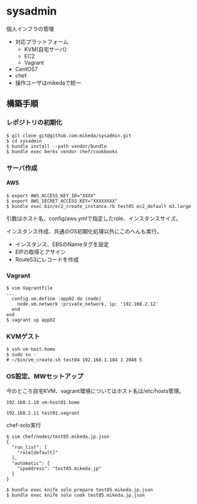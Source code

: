 sysadmin
==================

個人インフラの管理

* 対応プラットフォーム
  * KVM(自宅サーバ)
  * EC2
  * Vagrant
* CentOS7
* chef
* 操作ユーザはmikedaで統一

## 構築手順

### レポジトリの初期化

```
$ git clone git@github.com:mikeda/sysadmin.git
$ cd sysadmin
$ bundle install --path vendor/bundle
$ bundle exec berks vendor chef/cookbooks
```

### サーバ作成

#### AWS

```
$ export AWS_ACCESS_KEY_ID="XXXX"
$ export AWS_SECRET_ACCESS_KEY="XXXXXXXX"
$ bundle exec bin/ec2_create_instance.rb test05 ec2_default m3.large
```

引数はホスト名、config/aws.ymlで指定したrole、インスタンスサイズ。

インスタンス作成、共通のOS初期化処理以外にこのへんも実行。

* インスタンス、EBSのNameタグを設定
* EIPの取得とアサイン
* Route53にレコードを作成

### Vagrant

```
$ vim Vagrantfile
...
  config.vm.define :app02 do |node|
    node.vm.network :private_network, ip: '192.168.2.12'
  end
end
$ vagrant up app02
```

### KVMゲスト

```
$ ssh vm-host.home
$ sudo su -
# ~/bin/vm_create.sh test04 192.168.1.104 1 2048 5
```

### OS設定、MWセットアップ

今のところ自宅KVM、vagrant環境についてはホスト名は/etc/hosts管理。

```
192.168.1.10 vm-host01.home

192.168.2.11 test01.vagrant
```

chef-solo実行

```
$ vim chef/nodes/test05.mikeda.jp.json
{
  "run_list": [
    "role[default]"
  ],
  "automatic": {
    "ipaddress": "test05.mikeda.jp"
  }
}

$ bundle exec knife solo prepare test05.mikeda.jp.json
$ bundle exec knife solo cook test05.mikeda.jp.json
```
